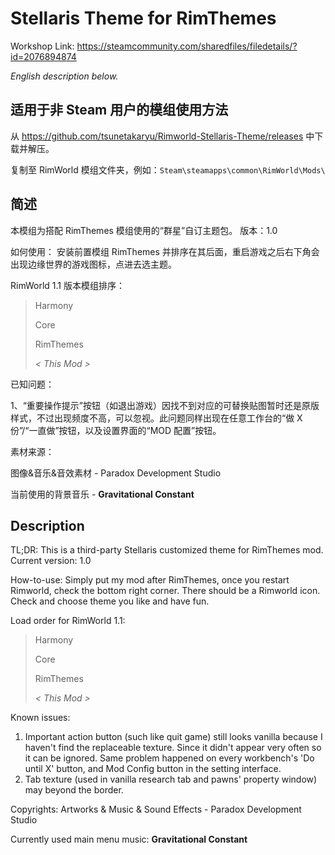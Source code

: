 # Stellaris Theme for RimThemes

Workshop Link: https://steamcommunity.com/sharedfiles/filedetails/?id=2076894874

*English description below.* 



## 适用于非 Steam 用户的模组使用方法

从 https://github.com/tsunetakaryu/Rimworld-Stellaris-Theme/releases 中下载并解压。

复制至 RimWorld 模组文件夹，例如：`Steam\steamapps\common\RimWorld\Mods\`



## 简述

本模组为搭配 RimThemes 模组使用的“群星”自订主题包。
版本：1.0

如何使用：
安装前置模组 RimThemes 并排序在其后面，重启游戏之后右下角会出现边缘世界的游戏图标，点进去选主题。

RimWorld 1.1 版本模组排序：

> Harmony
>
> Core
>
> RimThemes
>
> *< This Mod >*



已知问题：

1、“重要操作提示”按钮（如退出游戏）因找不到对应的可替换贴图暂时还是原版样式，不过出现频度不高，可以忽视。此问题同样出现在任意工作台的“做 X 份”/“一直做”按钮，以及设置界面的“MOD 配置”按钮。

素材来源：

图像&音乐&音效素材 - Paradox Development Studio

当前使用的背景音乐 - **Gravitational Constant**



## Description

TL;DR: This is a third-party Stellaris customized theme for RimThemes mod. 
Current version: 1.0

How-to-use: 
Simply put my mod after RimThemes, once you restart Rimworld, check the bottom right corner. There should be a Rimworld icon. Check and choose theme you like and have fun.

Load order for RimWorld 1.1: 

> Harmony
>
> Core
>
> RimThemes
>
> *< This Mod >*



Known issues: 
1. Important action button (such like quit game) still looks vanilla because I haven't find the replaceable texture. Since it didn't appear very often so it can be ignored. Same problem happened on every workbench's 'Do until X' button, and Mod Config button in the setting interface. 
2. Tab texture (used in vanilla research tab and pawns' property window) may beyond the border. 

Copyrights: 
Artworks & Music & Sound Effects - Paradox Development Studio

Currently used main menu music: **Gravitational Constant**